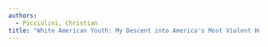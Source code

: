 ```yaml
---
authors:
  - Picciolini, Christian
title: "White American Youth: My Descent into America's Most Violent Hate Movement"
---
```


